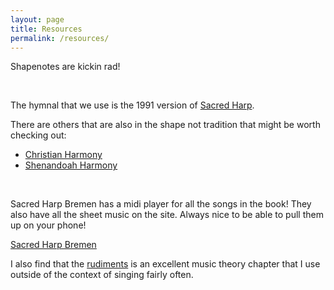 ```yaml
---
layout: page
title: Resources
permalink: /resources/
---
```


Shapenotes are kickin rad!

<br/>

The hymnal that we use is the 1991 version of [Sacred Harp](http://originalsacredharp.com/).

There are others that are also in the shape not tradition that might be worth checking out:

* [Christian Harmony](http://www.thechristianharmony.com/)
* [Shenandoah Harmony](https://shenandoahharmony.com/buy/)

<br/>

Sacred Harp Bremen has a midi player for all the songs in the book! They also have all the sheet music on the site. Always nice to be able to pull them up on your phone!

[Sacred Harp Bremen](https://sacredharpbremen.org/en/home/)

I also find that the [rudiments](https://sacredharpbremen.org/en/rudiments-3/) is an excellent music theory chapter that I use outside of the context of singing fairly often.
